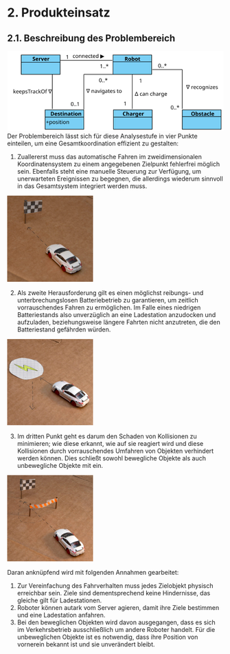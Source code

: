 # 2. Produkteinsatz
## 2.1. Beschreibung des Problembereich
<img src="/images/Problembereich.svg">
Der Problembereich lässt sich für diese Analysestufe in vier Punkte einteilen, um eine Gesamtkoordination effizient zu gestalten:

1. Zuallererst muss das automatische Fahren im zweidimensionalen Koordinatensystem zu einem angegebenen Zielpunkt fehlerfrei möglich sein. Ebenfalls steht eine manuelle Steuerung zur Verfügung, um unerwarteten Ereignissen zu begegnen, die allerdings wiederum sinnvoll in das Gesamtsystem integriert werden muss.<br>
<img src="/images/grafikZumProblembereich1.jpg" width="200">

2. Als zweite Herausforderung gilt es einen möglichst reibungs- und unterbrechungslosen Batteriebetrieb zu garantieren, um zeitlich vorrauschendes Fahren zu ermöglichen. Im Falle eines niedrigen Batteriestands also unverzüglich an eine Ladestation anzudocken und aufzuladen, beziehungsweise längere Fahrten nicht anzutreten, die den Batteriestand gefährden würden.<br>
<img src="/images/grafikZumProblembereich3.jpg" width="200">

3. Im dritten Punkt geht es darum den Schaden von Kollisionen zu minimieren; wie diese erkannt, wie auf sie reagiert wird und diese Kollisionen durch vorrauschendes Umfahren von Objekten verhindert werden können. Dies schließt sowohl bewegliche Objekte als auch unbewegliche Objekte mit ein. <br>
<img src="/images/grafikZumProblembereich2.jpg" width="200">

Daran anknüpfend wird mit folgenden Annahmen gearbeitet:

1.	Zur Vereinfachung des Fahrverhalten muss jedes Zielobjekt physisch erreichbar sein. Ziele sind dementsprechend keine Hindernisse, das gleiche gilt für Ladestationen.<br>
2.	Roboter können autark vom Server agieren, damit ihre Ziele bestimmen und eine Ladestation anfahren.<br>
3.	Bei den beweglichen Objekten wird davon ausgegangen, dass es sich im Verkehrsbetrieb ausschließlich um andere Roboter handelt. Für die unbeweglichen Objekte ist es notwendig, dass ihre Position von vornerein bekannt ist und sie unverändert bleibt.<br>




